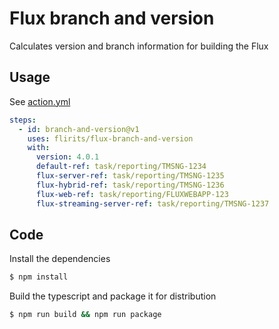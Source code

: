 # Flux branch and version

Calculates version and branch information for building the Flux

## Usage

See [action.yml](action.yml)

```yaml
steps:
  - id: branch-and-version@v1
    uses: flirits/flux-branch-and-version
    with:
      version: 4.0.1
      default-ref: task/reporting/TMSNG-1234
      flux-server-ref: task/reporting/TMSNG-1235
      flux-hybrid-ref: task/reporting/TMSNG-1236
      flux-web-ref: task/reporting/FLUXWEBAPP-123
      flux-streaming-server-ref: task/reporting/TMSNG-1237
```

## Code

Install the dependencies  
```bash
$ npm install
```

Build the typescript and package it for distribution
```bash
$ npm run build && npm run package
```
